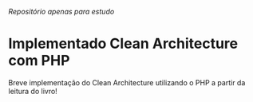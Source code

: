 _Repositório apenas para estudo_

# Implementado Clean Architecture com PHP

Breve implementação do Clean Architecture utilizando o PHP a partir da leitura do livro!
